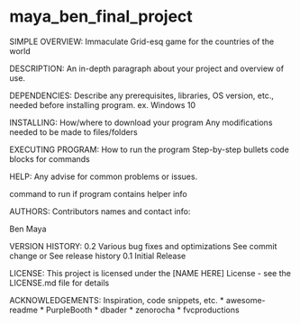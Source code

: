 # maya_ben_final_project

SIMPLE OVERVIEW:
Immaculate Grid-esq game for the countries of the world

DESCRIPTION:
An in-depth paragraph about your project and overview of use.

DEPENDENCIES:
Describe any prerequisites, libraries, OS version, etc., needed before installing program.
ex. Windows 10

INSTALLING:
How/where to download your program
Any modifications needed to be made to files/folders

EXECUTING PROGRAM:
How to run the program
Step-by-step bullets
code blocks for commands

HELP:
Any advise for common problems or issues.

command to run if program contains helper info

AUTHORS:
Contributors names and contact info:

Ben Maya

VERSION HISTORY:
0.2
Various bug fixes and optimizations
See commit change or See release history
0.1
Initial Release

LICENSE:
This project is licensed under the [NAME HERE] License - see the LICENSE.md file for details

ACKNOWLEDGEMENTS:
Inspiration, code snippets, etc. * awesome-readme * PurpleBooth * dbader * zenorocha * fvcproductions